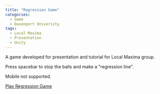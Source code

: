 ```yaml
---
title: "Regression Game"
categories:
  - Game
  - Davenport University
tags:
  - Local Maxima
  - Presentation
  - Unity
---
```


A game developed for presentation and tutorial for Local Maxima group.

Press spacebar to stop the balls and make a "regression line".

Mobile not supported.

[Play Regression Game](/assets/games/regresion_game/index.html)